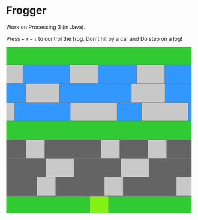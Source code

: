 # Frogger

Work on Processing 3 (in Java).

Press `←` `↑` `→` `↓` to control the frog. Don't hit by a car and Do step on a log!

![image](https://github.com/Shuo-Niu/Frogger/blob/master/demo.gif)
